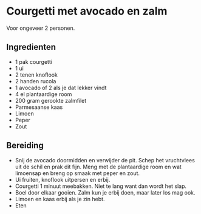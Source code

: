 # Courgetti met avocado en zalm
Voor ongeveer 2 personen.


## Ingredienten
- 1 pak courgetti
- 1 ui
- 2 tenen knoflook
- 2 handen rucola
- 1 avocado of 2 als je dat lekker vindt
- 4 el plantaardige room
- 200 gram gerookte zalmfilet
- Parmesaanse kaas
- Limoen
- Peper
- Zout

## Bereiding
- Snij de avocado doormidden en verwijder de pit. Schep het vruchtvlees uit de schil en prak dit fijn. Meng met de plantaardige room en wat limoensap en breng op smaak met peper en zout.
- Ui fruiten, knoflook uitpersen en erbij.
- Courgetti 1 minuut meebakken. Niet te lang want dan wordt het slap.
- Boel door elkaar gooien. Zalm kun je erbij doen, maar later los mag ook.
- Limoen en kaas erbij als je zin hebt.
- Eten